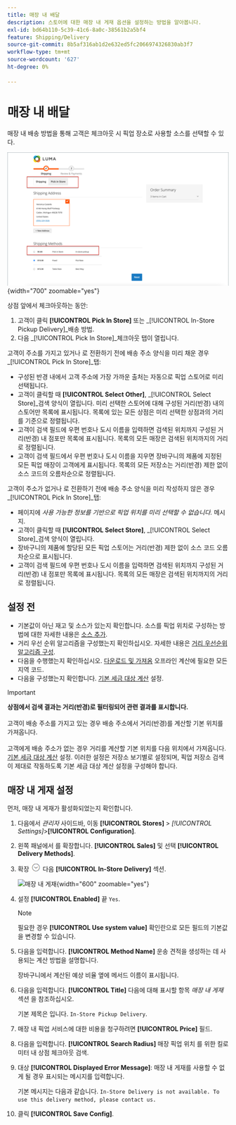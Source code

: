 ```yaml
---
title: 매장 내 배달
description: 스토어에 대한 매장 내 게재 옵션을 설정하는 방법을 알아봅니다.
exl-id: bd64b110-5c39-41c6-8a0c-38561b2a5bf4
feature: Shipping/Delivery
source-git-commit: 8b5af316ab1d2e632ed5fc2066974326830ab3f7
workflow-type: tm+mt
source-wordcount: '627'
ht-degree: 0%

---
```


# 매장 내 배달

매장 내 배송 방법을 통해 고객은 체크아웃 시 픽업 장소로 사용할 소스를 선택할 수 있다.

![체크아웃 시 매장 내 게재 방법](./assets/luma-in-store-example.png){width="700" zoomable="yes"}

상점 앞에서 체크아웃하는 동안:

1. 고객이 클릭 **[!UICONTROL Pick In Store]** 또는 _[!UICONTROL In-Store Pickup Delivery]_배송 방법.
1. 다음 _[!UICONTROL Pick In Store]_체크아웃 탭이 열립니다.

고객이 주소를 가지고 있거나 로 전환하기 전에 배송 주소 양식을 미리 채운 경우 _[!UICONTROL Pick In Store]_탭:

- 구성된 반경 내에서 고객 주소에 가장 가까운 출처는 자동으로 픽업 스토어로 미리 선택됩니다.
- 고객이 클릭할 때 **[!UICONTROL Select Other]**, _[!UICONTROL Select Store]_검색 양식이 열립니다. 미리 선택한 스토어에 대해 구성된 거리(반경) 내의 스토어만 목록에 표시됩니다. 목록에 있는 모든 상점은 미리 선택한 상점과의 거리를 기준으로 정렬됩니다.
- 고객이 검색 필드에 우편 번호나 도시 이름을 입력하면 검색된 위치까지 구성된 거리(반경) 내 점포만 목록에 표시됩니다. 목록의 모든 매장은 검색된 위치까지의 거리로 정렬됩니다.
- 고객이 검색 필드에서 우편 번호나 도시 이름을 지우면 장바구니의 제품에 지정된 모든 픽업 매장이 고객에게 표시됩니다. 목록의 모든 저장소는 거리(반경) 제한 없이 소스 코드의 오름차순으로 정렬됩니다.

고객이 주소가 없거나 로 전환하기 전에 배송 주소 양식을 미리 작성하지 않은 경우 _[!UICONTROL Pick In Store]_탭:

- 페이지에 _사용 가능한 정보를 기반으로 픽업 위치를 미리 선택할 수 없습니다._ 메시지.
- 고객이 클릭할 때 **[!UICONTROL Select Store]**, _[!UICONTROL Select Store]_검색 양식이 열립니다.
- 장바구니의 제품에 할당된 모든 픽업 스토어는 거리(반경) 제한 없이 소스 코드 오름차순으로 표시됩니다.
- 고객이 검색 필드에 우편 번호나 도시 이름을 입력하면 검색된 위치까지 구성된 거리(반경) 내 점포만 목록에 표시됩니다. 목록의 모든 매장은 검색된 위치까지의 거리로 정렬됩니다.

## 설정 전

- 기본값이 아닌 재고 및 소스가 있는지 확인합니다. 소스를 픽업 위치로 구성하는 방법에 대한 자세한 내용은 [소스 추가](../inventory-management/sources-add.md).
- 거리 우선 순위 알고리즘을 구성했는지 확인하십시오. 자세한 내용은 [거리 우선순위 알고리즘 구성](../inventory-management/distance-priority-algorithm.md).
- 다음을 수행했는지 확인하십시오. [다운로드 및 가져옴](../inventory-management/cli.md#import-geocodes) 오프라인 계산에 필요한 모든 지역 코드.
- 다음을 구성했는지 확인합니다. [기본 세금 대상 계산](../configuration-reference/sales/tax.md#default-tax-destination-calculation) 설정.

>[!IMPORTANT]
>
>**상점에서 검색 결과는 거리(반경)로 필터링되어 관련 결과를 표시합니다.**<br><br>
>고객이 배송 주소를 가지고 있는 경우 배송 주소에서 거리(반경)를 계산할 기본 위치를 가져옵니다.<br><br>
>고객에게 배송 주소가 없는 경우 거리를 계산할 기본 위치를 다음 위치에서 가져옵니다. [기본 세금 대상 계산](../configuration-reference/sales/tax.md#default-tax-destination-calculation) 설정. 이러한 설정은 저장소 보기별로 설정되며, 픽업 저장소 검색이 제대로 작동하도록 기본 세금 대상 계산 설정을 구성해야 합니다.

## 매장 내 게재 설정

먼저, 매장 내 게재가 활성화되었는지 확인합니다.

1. 다음에서 _관리자_ 사이드바, 이동 **[!UICONTROL Stores]** > _[!UICONTROL Settings]_>**[!UICONTROL Configuration]**.

1. 왼쪽 패널에서 를 확장합니다. **[!UICONTROL Sales]** 및 선택 **[!UICONTROL Delivery Methods]**.

1. 확장 ![확장 선택기](../assets/icon-display-expand.png) 다음 **[!UICONTROL In-Store Delivery]** 섹션.

   ![매장 내 게재](../configuration-reference/sales/assets/delivery-methods-in-store-delivery.png){width="600" zoomable="yes"}

1. 설정 **[!UICONTROL Enabled]** 끝 `Yes`.

   >[!NOTE]
   >
   >필요한 경우 **[!UICONTROL Use system value]** 확인란으로 모든 필드의 기본값을 변경할 수 있습니다.

1. 다음을 입력합니다. **[!UICONTROL Method Name]** 운송 견적을 생성하는 데 사용되는 계산 방법을 설명합니다.

   장바구니에서 계산된 예상 비율 옆에 메서드 이름이 표시됩니다.

1. 다음을 입력합니다. **[!UICONTROL Title]** 다음에 대해 표시할 항목 _매장 내 게재_ 섹션 을 참조하십시오.

   기본 제목은 입니다. `In-Store Pickup Delivery`.

1. 매장 내 픽업 서비스에 대한 비용을 청구하려면 **[!UICONTROL Price]** 필드.

1. 다음을 입력합니다. **[!UICONTROL Search Radius]** 매장 픽업 위치 를 위한 킬로미터 내 상점 체크아웃 검색.

1. 대상 **[!UICONTROL Displayed Error Message]**: 매장 내 게재를 사용할 수 없게 될 경우 표시되는 메시지를 입력합니다.

   기본 메시지는 다음과 같습니다. `In-Store Delivery is not available. To use this delivery method, please contact us.`

1. 클릭 **[!UICONTROL Save Config]**.
